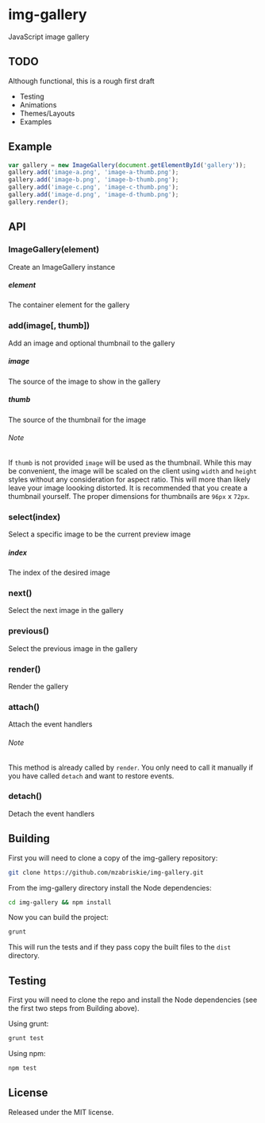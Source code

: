 img-gallery
===========

JavaScript image gallery

## TODO
Although functional, this is a rough first draft

* Testing
* Animations
* Themes/Layouts
* Examples

## Example

```js
var gallery = new ImageGallery(document.getElementById('gallery'));
gallery.add('image-a.png', 'image-a-thumb.png');
gallery.add('image-b.png', 'image-b-thumb.png');
gallery.add('image-c.png', 'image-c-thumb.png');
gallery.add('image-d.png', 'image-d-thumb.png');
gallery.render();
```

## API

### ImageGallery(element)
Create an ImageGallery instance

##### element
The container element for the gallery

### add(image[, thumb])
Add an image and optional thumbnail to the gallery

##### image
The source of the image to show in the gallery

##### thumb
The source of the thumbnail for the image

###### Note
If `thumb` is not provided `image` will be used as the thumbnail. While this may be convenient, the image will be scaled on the client using `width` and `height` styles without any consideration for aspect ratio. This will more than likely leave your image loooking distorted. It is recommended that you create a thumbnail yourself. The proper dimensions for thumbnails are `96px` x `72px`.

### select(index)
Select a specific image to be the current preview image

##### index
The index of the desired image

### next()
Select the next image in the gallery

### previous()
Select the previous image in the gallery

### render()
Render the gallery

### attach()
Attach the event handlers

###### Note
This method is already called by `render`. You only need to call it manually if you have called `detach` and want to restore events.

### detach()
Detach the event handlers

## Building

First you will need to clone a copy of the img-gallery repository:

```bash
git clone https://github.com/mzabriskie/img-gallery.git
```

From the img-gallery directory install the Node dependencies:

```bash
cd img-gallery && npm install
```

Now you can build the project:

```bash
grunt
```

This will run the tests and if they pass copy the built files to the `dist` directory.

## Testing

First you will need to clone the repo and install the Node dependencies (see the first two steps from Building above).

Using grunt:

```bash
grunt test
```

Using npm:

```bash
npm test
```

## License

Released under the MIT license.